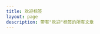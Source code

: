 ```yaml
---
title: 欢迎标签
layout: page
description: 带有"欢迎"标签的所有文章
---
```


<script setup>
import { data as posts } from '../.vitepress/posts.data.js'
import { computed } from 'vue'

// 过滤带有"欢迎"标签的文章
const tagPosts = computed(() => {
  return posts.filter(post => 
    post.frontmatter.tags && post.frontmatter.tags.includes('欢迎')
  ).sort((a, b) => new Date(b.frontmatter.date) - new Date(a.frontmatter.date))
})

// 格式化日期
const formatDate = (date) => {
  return new Date(date).toLocaleDateString('zh-CN', {
    year: 'numeric',
    month: 'long',
    day: 'numeric'
  })
}
</script>

<template>
  <div class="tag-container">
    <div class="tag-header">
      <h1 class="tag-title">#欢迎</h1>
      <p class="tag-description">包含"欢迎"标签的所有文章</p>
      <div class="tag-stats">
        <span class="post-count">{{ tagPosts.length }} 篇文章</span>
      </div>
    </div>

    <div class="posts-section" v-if="tagPosts.length > 0">
      <div class="posts-grid">
        <article 
          v-for="post in tagPosts" 
          :key="post.url" 
          class="post-card"
        >
          <div class="post-content">
            <h2 class="post-title">
              <a :href="post.url">{{ post.title }}</a>
            </h2>
            <p class="post-excerpt" v-if="post.excerpt">
              {{ post.excerpt }}
            </p>
            <div class="post-meta">
              <time class="post-date">{{ formatDate(post.frontmatter.date) }}</time>
              <div class="post-category" v-if="post.frontmatter.category">
                <span class="category">{{ post.frontmatter.category }}</span>
              </div>
              <div class="post-tags" v-if="post.frontmatter.tags">
                <span 
                  v-for="tag in post.frontmatter.tags" 
                  :key="tag" 
                  class="tag"
                  :class="{ 'current-tag': tag === '欢迎' }"
                >
                  #{{ tag }}
                </span>
              </div>
            </div>
          </div>
        </article>
      </div>
    </div>

    <div class="empty-state" v-else>
      <div class="empty-icon">🏷️</div>
      <h3>暂无文章</h3>
      <p>该标签下还没有发布文章，敬请期待！</p>
    </div>
  </div>
</template>

<style scoped>
.tag-container {
  max-width: 1200px;
  margin: 0 auto;
  padding: 2rem;
}

.tag-header {
  text-align: center;
  margin-bottom: 3rem;
}

.tag-title {
  font-size: 2.5rem;
  font-weight: 700;
  color: var(--vp-c-brand);
  margin-bottom: 1rem;
}

.tag-description {
  color: var(--vp-c-text-2);
  font-size: 1.125rem;
  margin-bottom: 1.5rem;
}

.tag-stats {
  background: var(--vp-c-bg-alt);
  padding: 0.75rem 1.5rem;
  border-radius: 2rem;
  border: 1px solid var(--vp-c-divider-light);
  display: inline-block;
}

.post-count {
  color: var(--vp-c-text-1);
  font-weight: 500;
}

.posts-grid {
  display: grid;
  grid-template-columns: repeat(auto-fill, minmax(350px, 1fr));
  gap: 2rem;
}

.post-card {
  background: var(--vp-c-bg);
  border-radius: 1rem;
  padding: 2rem;
  box-shadow: 0 4px 6px -1px rgba(0, 0, 0, 0.1);
  border: 1px solid var(--vp-c-divider-light);
  transition: all 0.3s ease;
}

.post-card:hover {
  transform: translateY(-4px);
  box-shadow: 0 10px 25px -3px rgba(0, 0, 0, 0.1);
}

.post-title {
  margin: 0 0 1rem 0;
  font-size: 1.25rem;
  font-weight: 600;
}

.post-title a {
  color: var(--vp-c-text-1);
  text-decoration: none;
  transition: color 0.3s ease;
}

.post-title a:hover {
  color: var(--vp-c-brand);
}

.post-excerpt {
  color: var(--vp-c-text-2);
  line-height: 1.6;
  margin-bottom: 1.5rem;
}

.post-meta {
  display: flex;
  justify-content: space-between;
  align-items: center;
  flex-wrap: wrap;
  gap: 1rem;
}

.post-date {
  color: var(--vp-c-text-3);
  font-size: 0.875rem;
}

.post-category {
  display: flex;
  gap: 0.5rem;
}

.category {
  background: var(--vp-c-brand-soft);
  color: var(--vp-c-brand);
  padding: 0.25rem 0.75rem;
  border-radius: 1rem;
  font-size: 0.75rem;
  font-weight: 500;
}

.post-tags {
  display: flex;
  gap: 0.5rem;
  flex-wrap: wrap;
}

.tag {
  background: var(--vp-c-bg-soft);
  color: var(--vp-c-text-2);
  padding: 0.25rem 0.5rem;
  border-radius: 0.375rem;
  font-size: 0.75rem;
  border: 1px solid var(--vp-c-divider);
  transition: all 0.2s ease;
}

.tag.current-tag {
  background: var(--vp-c-brand);
  color: white;
  border-color: var(--vp-c-brand);
}

.empty-state {
  text-align: center;
  padding: 4rem 2rem;
  color: var(--vp-c-text-2);
}

.empty-icon {
  font-size: 4rem;
  margin-bottom: 1rem;
}

.empty-state h3 {
  color: var(--vp-c-text-1);
  margin-bottom: 0.5rem;
}

@media (max-width: 768px) {
  .tag-container {
    padding: 1rem;
  }
  
  .posts-grid {
    grid-template-columns: 1fr;
    gap: 1.5rem;
  }
  
  .post-card {
    padding: 1.5rem;
  }
  
  .tag-title {
    font-size: 2rem;
  }
  
  .post-meta {
    flex-direction: column;
    align-items: flex-start;
    gap: 0.75rem;
  }
}
</style>